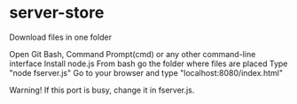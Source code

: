 # server-store
Download files in one folder

Open Git Bash, Command Prompt(cmd) or any other command-line interface 
Install node.js
From bash go the folder where files are placed
Type "node fserver.js"
Go to your browser and type "localhost:8080/index.html"

Warning!
If this port is busy,  change it in fserver.js. 
